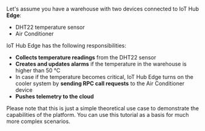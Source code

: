 Let's assume you have a warehouse with two devices connected to IoT Hub **Edge**: 
* DHT22 temperature sensor
* Air Conditioner 

IoT Hub Edge has the following responsibilities:
 * **Collects temperature readings** from the DHT22 sensor
 * **Creates and updates alarms** if the temperature in the warehouse is higher than 50 °C
 * In case if the temperature becomes critical, IoT Hub Edge turns on the cooler system by **sending RPC call requests** to the Air Conditioner device
 * **Pushes telemetry to the cloud**

Please note that this is just a simple theoretical use case to demonstrate the capabilities of the platform. 
You can use this tutorial as a basis for much more complex scenarios.